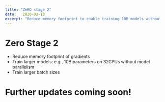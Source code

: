 ```yaml
---
title: "ZeRO stage 2"
date:   2020-03-13
excerpt: "Reduce memory footprint to enable training 10B models without model parallelism!"
---
```


# Zero Stage 2
* Reduce memory footprint of gradients
* Train larger models: e.g., 10B parameters on 32GPUs without model parallelism
* Train larger batch sizes

# Further updates coming soon!
